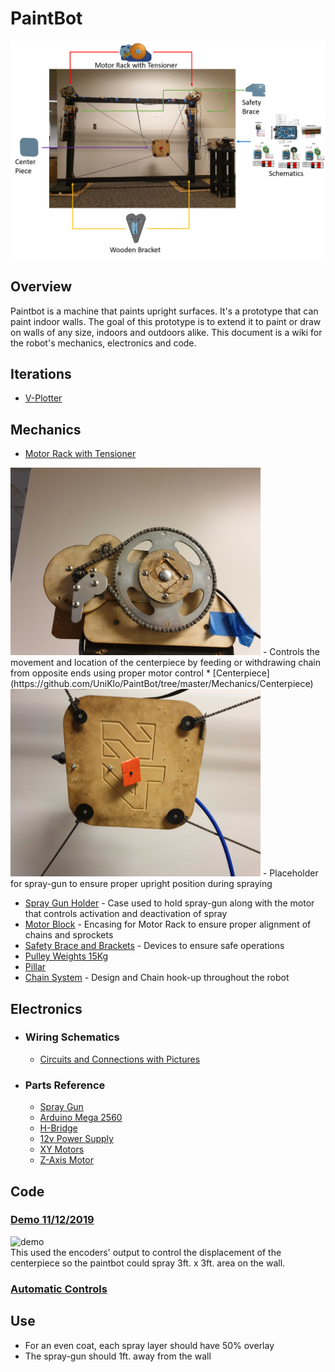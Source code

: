 # PaintBot
<!-- <img src="https://imgur.com/fasSOo4.jpg" width="700"> -->
![Paint Bot Image](https://github.com/UniKlo/PaintBot/blob/master/img_gif/Paintbot1.png)

## Overview
Paintbot is a machine that paints upright surfaces. It's a prototype that can paint indoor walls. The goal of this prototype is to extend it to paint or draw on walls of any size, indoors and outdoors alike. This document is a wiki for the robot's mechanics, electronics and code.

## Iterations
  * [V-Plotter](https://github.com/UniKlo/PaintBot/tree/master/Iterations/V-Plotter)
  
## Mechanics
  * [Motor Rack with Tensioner](https://github.com/UniKlo/PaintBot/tree/master/Mechanics/MotorRack)
  <img src="https://github.com/UniKlo/PaintBot/blob/master/img_gif/motor%20rack%20with%20tensioner.jpg" height="300px" width="400px">
  - Controls the movement and location of the centerpiece by feeding or withdrawing chain from opposite ends using proper motor control
  * [Centerpiece](https://github.com/UniKlo/PaintBot/tree/master/Mechanics/Centerpiece)
  <img src="https://github.com/UniKlo/PaintBot/blob/master/img_gif/center%20piece.jpg" height="300px" width="400px">
  - Placeholder for spray-gun to ensure proper upright position during spraying
  
  * [Spray Gun Holder](https://github.com/UniKlo/PaintBot/tree/master/Mechanics/SprayGunHolder) - Case used to hold spray-gun along with the motor that controls activation and deactivation of spray
  * [Motor Block](https://github.com/UniKlo/PaintBot/tree/master/Mechanics/MotorBlock) - Encasing for Motor Rack to ensure proper alignment of chains and sprockets
  * [Safety Brace and Brackets](https://github.com/UniKlo/PaintBot/tree/master/Mechanics/PulleySystem) - Devices to ensure safe operations
  * [Pulley Weights 15Kg](https://github.com/UniKlo/PaintBot/tree/master/Mechanics/PulleyWeights)
  * [Pillar](https://github.com/UniKlo/PaintBot/tree/master/Mechanics/Pillar)
  * [Chain System](https://github.com/UniKlo/PaintBot/tree/master/Mechanics/ChainSystem) - Design and Chain hook-up throughout the robot


## Electronics
  - ### Wiring Schematics
    * [Circuits and Connections with Pictures](https://github.com/UniKlo/PaintBot/tree/master/Electronics/Wiring)
  
  - ###  Parts Reference
    * [Spray Gun](https://www.amazon.com/Graco-257025-Project-Painter-Sprayer/dp/B004Z2090U/ref=asc_df_B004Z2090U/?tag=hyprod-20&linkCode=df0&hvadid=198077767340&hvpos=1o2&hvnetw=g&hvrand=15997159825197345473&hvpone=&hvptwo=&hvqmt=&hvdev=c&hvdvcmdl=&hvlocint=&hvlocphy=9032020&hvtargid=pla-373698499647&psc=1)
    * [Arduino Mega 2560](https://store.arduino.cc/usa/mega-2560-r3)
    * [H-Bridge](https://www.amazon.com/HiLetgo-BTS7960-Driver-Arduino-Current/dp/B00WSN98DC)
    * [12v Power Supply](https://www.amazon.com/MENZO-Universal-Regulated-Switching-Computer/dp/B06VWV5YCH)
    * [XY Motors](https://electricscooterparts.com/motors-my6812.html)
    * [Z-Axis Motor](https://www.makermadecnc.com/product/z-axis-replacement-motor/)

## Code
### [Demo 11/12/2019](https://github.com/UniKlo/PaintBot/tree/master/DEMO_code) <br/>
![demo](https://github.com/UniKlo/PaintBot/blob/master/img_gif/demo.gif)<br/>
This used the encoders' output to control the displacement of the centerpiece so the paintbot could spray 3ft. x 3ft. area on the wall.

### [Automatic Controls](https://github.com/UniKlo/PaintBot/tree/master/Automatic_Controls)

## Use
 * For an even coat, each spray layer should have 50% overlay
 * The spray-gun should 1ft. away from the wall
